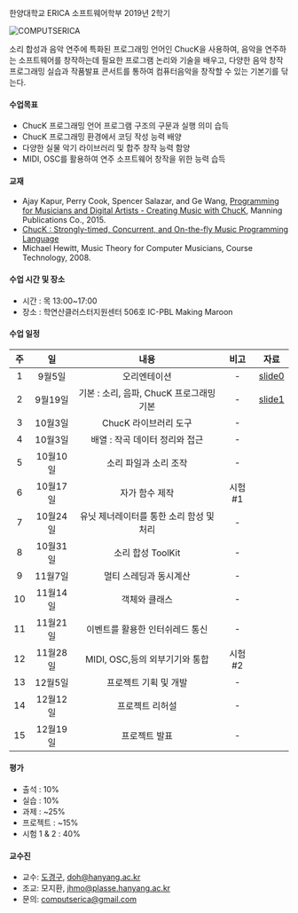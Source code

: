 한양대학교 ERICA 소프트웨어학부 2019년 2학기 

![COMPUTSERICA](https://i.imgur.com/3A8uLLH.png)

소리 합성과 음악 연주에 특화된 프로그래밍 언어인 ChucK을 사용하여, 음악을 연주하는 소프트웨어를 창작하는데 필요한 프로그램 논리와 기술을 배우고, 
다양한 음악 창작 프로그래밍 실습과 작품발표 콘서트를 통하여 컴퓨터음악을 창작할 수 있는 기본기를 닦는다. 

#### 수업목표
- ChucK 프로그래밍 언어 프로그램 구조의 구문과 실행 의미 습득
- ChucK 프로그래밍 환경에서 코딩 작성 능력 배양
- 다양한 실물 악기 라이브러리 및 합주 창작 능력 함양
- MIDI, OSC를 활용하여 연주 소프트웨어 창작을 위한 능력 습득

#### 교재
- Ajay Kapur, Perry Cook, Spencer Salazar, and Ge Wang, [Programming for Musicians and Digital Artists - Creating Music with ChucK](https://www.manning.com/books/programming-for-musicians-and-digital-artists), Manning Publications Co., 2015.
- [ChucK : Strongly-timed, Concurrent, and On-the-fly Music Programming Language](https://chuck.cs.princeton.edu/)
- Michael Hewitt, Music Theory for Computer Musicians, Course Technology, 2008.

#### 수업 시간 및 장소
- 시간 : 목 13:00~17:00 
- 장소 : 학연산클러스터지원센터 506호 IC-PBL Making Maroon

#### 수업 일정

| 주 | 일 | 내용 | 비고 | 자료 |
|:----:|:-----:|:-----:|:-----:|:-----:|
|  1  | 9월5일 | 오리엔테이션 | - | [slide0](https://drive.google.com/file/d/1D3iad52W4JVhNyx4Mq1dJgcn_zzKJ43-/view?usp=sharing) |
|  2  | 9월19일 | 기본 : 소리, 음파, ChucK 프로그래밍 기본 | - | [slide1](https://drive.google.com/file/d/1D30xAwXdKHxRP8aJfIx5zzMM0-rbnemh/view?usp=sharing) |
|  3  | 10월3일 | ChucK 라이브러리 도구 | - | |
|  4  | 10월3일 | 배열 : 작곡 데이터 정리와 접근 | - | |
|  5  | 10월10일 | 소리 파일과 소리 조작 | - | |
|  6  | 10월17일 | 자가 함수 제작 | 시험#1 | |
|  7  | 10월24일 | 유닛 제너레이터를 통한 소리 함성 및 처리 | - | |
|  8  | 10월31일 | 소리 합성 ToolKit | - | |
|  9  | 11월7일 | 멀티 스레딩과 동시계산 | - | |
|  10 | 11월14일 | 객체와 클래스 | - | |
|  11 | 11월21일 | 이벤트를 활용한 인터쉬레드 통신 | - | |
|  12 | 11월28일 | MIDI, OSC,등의 외부기기와 통합 | 시험#2 | |
|  13 | 12월5일 | 프로젝트 기획 및 개발 | -  | |
|  14 | 12월12일 | 프로젝트 리허설 | - | |
|  15 | 12월19일 | 프로젝트 발표 | - | |

#### 평가
- 출석 : 10%
- 실습 : 10%
- 과제 : ~25%
- 프로젝트 : ~15%
- 시험 1 & 2 : 40%

#### 교수진
- 교수: [도경구](http://softopians.github.io/doggzone), doh@hanyang.ac.kr
- 조교: 모지환, jhmo@plasse.hanyang.ac.kr
- 문의: computserica@gmail.com

